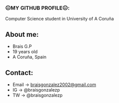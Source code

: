 ### 😐MY GITHUB PROFILE😐:

Computer Science student in University of A Coruña

## About me: 
- Brais G.P
- 19 years old
- A Coruña, Spain

## Contact:

- Email -> <braisgonzalez2002@gmail.com>
- IG -> @braisgonzalezp
- TW -> @braisgonzalezp

